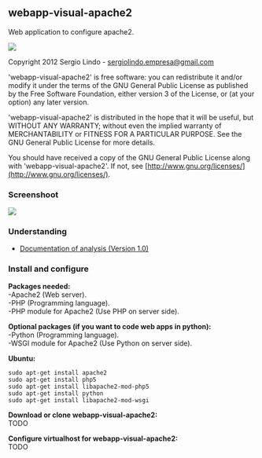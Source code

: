 ## webapp-visual-apache2

Web application to configure apache2.

<img style="border:0px;" src="https://raw.github.com/binary-sequence/webapp-visual-apache2/master/img/gplv3-127x51.png">

Copyright 2012 Sergio Lindo - <sergiolindo.empresa@gmail.com>

'webapp-visual-apache2' is free software: you can redistribute it and/or
modify it under the terms of the GNU General Public License as published by
the Free Software Foundation, either version 3 of the License, or (at your
option) any later version.

'webapp-visual-apache2' is distributed in the hope that it will be useful,
but WITHOUT ANY WARRANTY; without even the implied warranty of
MERCHANTABILITY or FITNESS FOR A PARTICULAR PURPOSE.  See the GNU General
Public License for more details.

You should have received a copy of the GNU General Public License along with
'webapp-visual-apache2'. If not, see [http://www.gnu.org/licenses/](http://www.gnu.org/licenses/).

### Screenshoot

<img style="border:0px;" src="https://lh5.googleusercontent.com/-mxuF31Pdq6o/UMI7Kyd3-VI/AAAAAAAACM0/vqP5wrKDZqo/s640/webapp-visual-apache2.jpg">

### Understanding

- [Documentation of analysis (Version 1.0)](https://docs.google.com/folder/d/0B8JxC44zJg_8dmZ2YWlvblM0Q0U/edit)

### Install and configure

**Packages needed:**  
-Apache2 (Web server).  
-PHP (Programming language).  
-PHP module for Apache2 (Use PHP on server side).

**Optional packages (if you want to code web apps in python):**  
-Python (Programming language).  
-WSGI module for Apache2 (Use Python on server side).  

**Ubuntu:**

    sudo apt-get install apache2
    sudo apt-get install php5
    sudo apt-get install libapache2-mod-php5
    sudo apt-get install python
    sudo apt-get install libapache2-mod-wsgi

**Download or clone webapp-visual-apache2:**  
TODO

**Configure virtualhost for webapp-visual-apache2:**  
TODO
